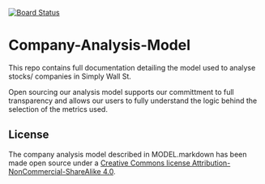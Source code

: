 [![Board Status](https://dev.azure.com/karlyna456/8717b851-f773-4daf-ac3f-5e839acd59b4/62ed57fd-ee37-49c0-be5b-c0debd08576c/_apis/work/boardbadge/7cd0938b-f2cc-41d5-8a4e-51c413457cde)](https://dev.azure.com/karlyna456/8717b851-f773-4daf-ac3f-5e839acd59b4/_boards/board/t/62ed57fd-ee37-49c0-be5b-c0debd08576c/Microsoft.RequirementCategory)
# Company-Analysis-Model
This repo contains full documentation detailing the model used to analyse stocks/ companies in Simply Wall St.

Open sourcing our analysis model supports our committment to full transparency and allows our users to fully understand the logic behind the selection of the metrics used.

## License

The company analysis model described in MODEL.markdown has been made open source under a [Creative Commons license Attribution-NonCommercial-ShareAlike 4.0](http://creativecommons.org/licenses/by-nc-sa/4.0/).
